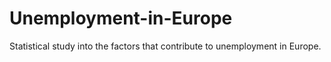 # Unemployment-in-Europe
Statistical study into the factors that contribute to unemployment in Europe.
